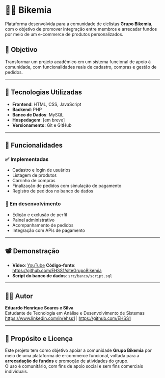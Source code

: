 # 🚴‍♂️ Bikemia

Plataforma desenvolvida para a comunidade de ciclistas **Grupo Bikemia**, com o objetivo de promover integração entre membros e arrecadar fundos por meio de um e-commerce de produtos personalizados.

## 🎯 Objetivo

Transformar um projeto acadêmico em um sistema funcional de apoio à comunidade, com funcionalidades reais de cadastro, compras e gestão de pedidos.

---

## 🧱 Tecnologias Utilizadas

- **Frontend**: HTML, CSS, JavaScript
- **Backend**: PHP
- **Banco de Dados**: MySQL
- **Hospedagem**: [em breve]
- **Versionamento**: Git e GitHub

---

## 🔧 Funcionalidades

### ✅ Implementadas
- Cadastro e login de usuários
- Listagem de produtos
- Carrinho de compras
- Finalização de pedidos com simulação de pagamento
- Registro de pedidos no banco de dados

### 🚧 Em desenvolvimento
- Edição e exclusão de perfil
- Painel administrativo
- Acompanhamento de pedidos
- Integração com APIs de pagamento

---

## 📽️ Demonstração

- **Vídeo**: [YouTube](https://www.youtube.com/watch?v=BwCJj57RgWI) **Código-fonte**: https://github.com/EHSS1/siteGrupoBikemia
- **Script do banco de dados**: `src/banco/script.sql`

---

## 👨‍💻 Autor

**Eduardo Henrique Soares e Silva**  
Estudante de Tecnologia em Análise e Desenvolvimento de Sistemas  
https://www.linkedin.com/in/ehss1 | https://github.com/EHSS1

---

## 📌 Propósito e Licença

Este projeto tem como objetivo apoiar a comunidade **Grupo Bikemia** por meio de uma plataforma de e-commerce funcional, voltada para a **arrecadação de fundos** e promoção de atividades do grupo.  
O uso é comunitário, com fins de apoio social e sem fins comerciais individuais.


